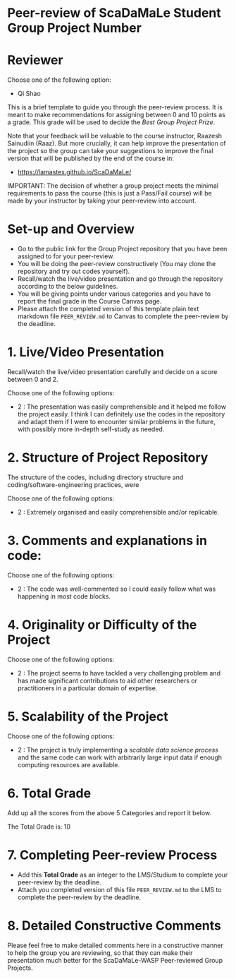 # Peer-review of ScaDaMaLe Student Group Project Number <XY>

# Reviewer

Choose one of the following option: 

- Qi Shao

This is a brief template to guide you through the peer-review process.
It is meant to make recommendations for assigning between 0 and 10 points as a grade.
This grade will be used to decide the *Best Group Project Prize*.

Note that your feedback will be valuable to the course instructor, Raazesh Sainudiin (Raaz).
But more crucially, it can help improve the presentation of the project so the group can take your suggestions to improve the final version that will be published by the end of the course in:

- https://lamastex.github.io/ScaDaMaLe/

IMPORTANT: The decision of whether a group project meets the minimal requirements to pass the course (this is just a Pass/Fail course) will be made by your instructor by taking your peer-review into account.

# Set-up and Overview

- Go to the public link for the Group Project repository that you have been assigned to for your peer-review.
- You will be doing the peer-review constructively (You may clone the repository and try out codes yourself).
- Recall/watch the live/video presentation and go through the repository according to the below guidelines.
- You will be giving points under various categories and you have to report the final grade in the Course Canvas page.
- Please attach the completed version of this template plain text markdown file `PEER_REVIEW.md` to  Canvas to complete the peer-review by the deadline.

# 1. Live/Video Presentation

Recall/watch the live/video presentation carefully and decide on a score between 0 and 2.

Choose one of the following options:

- 2 : The presentation was easily comprehensible and it helped me follow the project easily. I think I can definitely use the codes in the repository and adapt them if I were to encounter similar problems in the future, with possibly more in-depth self-study as needed.

# 2. Structure of Project Repository

The structure of the codes, including directory structure and coding/software-engineering practices,  were  

Choose one of the following options:

- 2 : Extremely organised and easily comprehensible and/or replicable.

# 3. Comments and explanations in code:

Choose one of the following options:

- 2 : The code was well-commented so I could easily follow what was happening in most code blocks.

# 4. Originality or Difficulty of the Project

Choose one of the following options:

- 2 : The project seems to have tackled a very challenging problem and has made significant contributions to aid other researchers or practitioners in a particular domain of expertise.

# 5. Scalability of the Project

Choose one of the following options:

- 2 : The project is truly implementing a *scalable data science process* and the same code can work with arbitrarily large input data if enough computing resources are available.

# 6. Total Grade

Add up all the scores from the above 5 Categories and report it below.

The Total Grade is: 10

# 7. Completing Peer-review Process

- Add this **Total Grade** as an integer to the LMS/Studium to complete your peer-review by the deadline.
- Attach you completed version of this file `PEER_REVIEW.md` to the LMS to complete the peer-review by the deadline.

# 8. Detailed Constructive Comments

Please feel free to make detailed comments here in a constructive manner to help the group you are reviewing, so that they can make their presentation much better for the ScaDaMaLe-WASP Peer-reviewed Group Projects.




